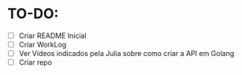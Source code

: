 # TO-DO:

- [ ] Criar README Inicial
- [ ] Criar WorkLog
- [ ] Ver Vídeos indicados pela Julia sobre como criar a API em Golang
- [ ] Criar repo

